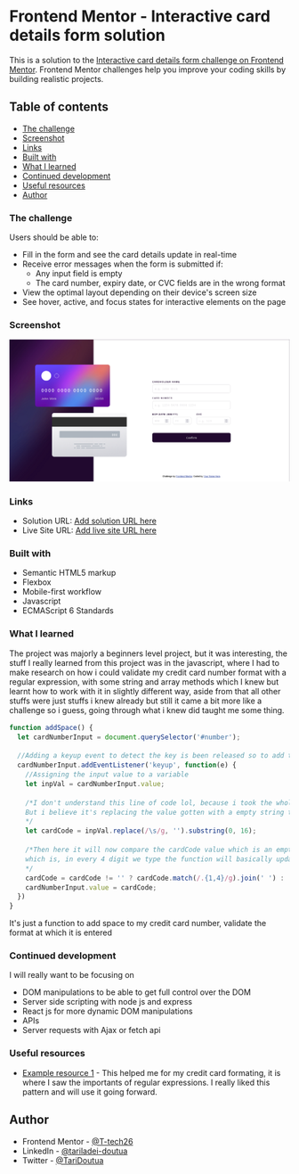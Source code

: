 # Frontend Mentor - Interactive card details form solution

This is a solution to the [Interactive card details form challenge on Frontend Mentor](https://www.frontendmentor.io/challenges/interactive-card-details-form-XpS8cKZDWw). Frontend Mentor challenges help you improve your coding skills by building realistic projects. 

## Table of contents

  - [The challenge](#the-challenge)
  - [Screenshot](#screenshot)
  - [Links](#links)
  - [Built with](#built-with)
  - [What I learned](#what-i-learned)
  - [Continued development](#continued-development)
  - [Useful resources](#useful-resources)
- [Author](#author)

### The challenge

Users should be able to:

- Fill in the form and see the card details update in real-time
- Receive error messages when the form is submitted if:
  - Any input field is empty
  - The card number, expiry date, or CVC fields are in the wrong format
- View the optimal layout depending on their device's screen size
- See hover, active, and focus states for interactive elements on the page

### Screenshot

![](./images/My%20Frontend%20Mentor%20Interactive%20card%20details%20form%20solution.png)

### Links

- Solution URL: [Add solution URL here](https://t-tech26.github.io/interactive-card-details-form-main/)
- Live Site URL: [Add live site URL here](https://t-tech26.github.io/interactive-card-details-form-main/)

### Built with

- Semantic HTML5 markup
- Flexbox
- Mobile-first workflow
- Javascript
- ECMAScript 6 Standards

### What I learned

The project was majorly a beginners level project, but it was interesting, the stuff I really learned from this project was in the javascript, where I had to make research on how i could validate my credit card number format with a regular expression, with some string and array methods which I knew but learnt how to work with it in slightly different way, aside from that all other stuffs were just stuffs i knew already but still it came a bit more like a challenge so i guess, going through what i knew did taught me some thing.

```js
function addSpace() {
  let cardNumberInput = document.querySelector('#number');

  //Adding a keyup event to detect the key is been released so to add the space if it is up to 4 digits
  cardNumberInput.addEventListener('keyup', function(e) {
    //Assigning the input value to a variable
    let inpVal = cardNumberInput.value;

    /*I don't understand this line of code lol, because i took the whole function code from online
    But i believe it's replacing the value gotten with a empty string then will try and get the substring of any new value coming in
    */
    let cardCode = inpVal.replace(/\s/g, '').substring(0, 16);

    /*Then here it will now compare the cardCode value which is an empty string now then check if the value is no long empty, so if not the match the regexp which is at every 1 to 4 digit add a space, then returning the value of the cardCde back to the input field.
    which is, in every 4 digit we type the function will basically update our input values with the space
    */
    cardCode = cardCode != '' ? cardCode.match(/.{1,4}/g).join(' ') : ' ';
    cardNumberInput.value = cardCode;
  })
}
```

It's just a function to add space to my credit card number, validate the format at which it is entered

### Continued development

I will really want to be focusing on 
- DOM manipulations to be able to get full control over the DOM
- Server side scripting with node js and express
- React js for more dynamic DOM manipulations
- APIs
- Server requests with Ajax or fetch api


### Useful resources

- [Example resource 1](https://codereview.stackexchange.com/questions/261287/how-to-make-my-code-shorter-this-code-formats-credit-card-number-vanilla-js) - This helped me for my credit card formating, it is where I saw the importants of regular expressions. I really liked this pattern and will use it going forward.

## Author

- Frontend Mentor - [@T-tech26](https://www.frontendmentor.io/profile/T-tech26)
- LinkedIn - [@tariladei-doutua](https://www.linkedin.com/in/tariladei-doutua-109059226)
- Twitter - [@TariDoutua](https://twitter.com/TariDoutua/status/1630022392075395072)